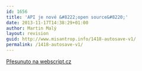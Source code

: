 ```yaml
---
id: 1656
title: 'API je nové &#8222;open source&#8220;'
date: 2013-11-17T14:38:29+01:00
author: Martin Malý
layout: revision
guid: http://www.misantrop.info/1418-autosave-v1/
permalink: /1418-autosave-v1/
---
```

[Přesunuto na webscript.cz](http://webscript.cz/api-je-nove-open-source/)